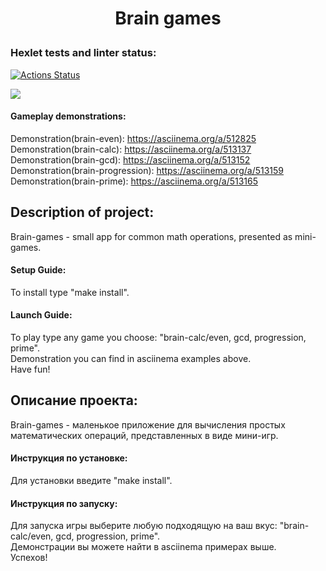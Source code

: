 # <p align=center> Brain games </p> 

### Hexlet tests and linter status:

[![Actions Status](https://github.com/ViktorFAlex/frontend-project-lvl1/workflows/hexlet-check/badge.svg)](https://github.com/ViktorFAlex/frontend-project-lvl1/actions)

<a href="https://codeclimate.com/github/ViktorFAlex/frontend-project-lvl1/maintainability"><img src="https://api.codeclimate.com/v1/badges/3b963df8523b358d35c9/maintainability" /></a>

#### Gameplay demonstrations:
Demonstration(brain-even): https://asciinema.org/a/512825  
Demonstration(brain-calc): https://asciinema.org/a/513137  
Demonstration(brain-gcd): https://asciinema.org/a/513152  
Demonstration(brain-progression): https://asciinema.org/a/513159  
Demonstration(brain-prime): https://asciinema.org/a/513165  
  
## Description of project:  
Brain-games - small app for common math operations, presented as mini-games.  
#### Setup Guide:
To install type "make install".  
#### Launch Guide:
To play type any game you choose: "brain-calc/even, gcd, progression, prime".  
Demonstration you can find in asciinema examples above.  
Have fun!  

## Описание проекта:
Brain-games - маленькое приложение для вычисления простых математических операций, представленных в виде мини-игр.  
#### Инструкция по установке:
Для установки введите "make install".
#### Инструкция по запуску:  
Для запуска игры выберите любую подходящую на ваш вкус: "brain-calc/even, gcd, progression, prime".  
Демонстрации вы можете найти в asciinema примeрах выше.   
Успехов!

